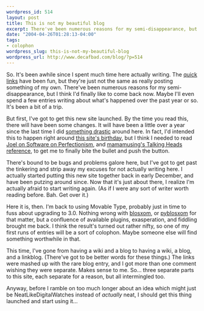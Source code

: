 ```yaml
--- 
wordpress_id: 514
layout: post
title: This is not my beautiful blog
excerpt: There've been numerous reasons for my semi-disappearance, but I think I'd finally like to come back now.
date: "2004-04-26T01:28:13-04:00"
tags: 
- colophon
wordpress_slug: this-is-not-my-beautiful-blog
wordpress_url: http://www.decafbad.com/blog/?p=514
---
```

So.  It's been awhile since I spent much time here actually writing.  The [quick links][links] have been fun, but they're just not the same as really posting something of my own.  There've been numerous reasons for my semi-disappearance, but I think I'd finally like to come back now.  Maybe I'll even spend a few entries writing about what's happened over the past year or so.  It's been a bit of a trip.

But first, I've got to get this new site launched.  By the time you read this, there will have been some changes.  It will have been a little over a year since the last time I did [something drastic][drastic] around here.  In fact, I'd intended this to happen right around [this site's birthday][birthday], but I think I needed to read [Joel on Software on Perfectionism][perfectionism], and [mamamusing's Talking Heads reference][talkingheads], to get me to finally bite the bullet and push the button.

There's bound to be bugs and problems galore here, but I've got to get past the tinkering and strip away my excuses for not actually writing here.  I actually started putting this new site together back in early December, and have been putzing around since.  Now that it's just about there, I realize I'm actually afraid to start writing again.  (As if I were any sort of writer worth reading before.  Bah.  Get over it.)

Here it is, then.  I'm back to using Movable Type, probably just in time to fuss about upgrading to 3.0.  Nothing wrong with [blosxom][blosxom], or [pyblosxom][pyblosxom] for that matter, but a confluence of available plugins, exasperation, and fiddling brought me back.  I think the result's turned out rather nifty, so one of my first runs of entries will be a sort of colophon.  Maybe someone else will find something worthwhile in that.  

This time, I've gone from having a wiki and a blog to having a wiki, a blog, and a linkblog.  (There've got to be better words for these things.)  The links were mashed up with the rare blog entry, and I got more than one comment wishing they were separate.  Makes sense to me.  So...  three separate parts to this site, each separate for a reason, but all intermingled too.

Anyway, before I ramble on too much longer about an idea which might just be NeatLikeDigitalWatches instead of *actually* neat, I should get this thing launched and start using it...

[links]: /links/
[drastic]: http://www.decafbad.com/blog/tech/colophon/oooooa.html
[birthday]: http://www.decafbad.com/blog/tech/old/ooooab.html
[perfectionism]: http://www.joelonsoftware.com/items/2004/04/22.html
[talkingheads]: http://mamamusings.net/archives/2004/04/23/you_may_ask_yourself_how_did_i_get_here.php
[blosxom]: http://www.blosxom.com/
[pyblosxom]: http://roughingit.subtlehints.net/pyblosxom/
